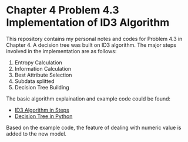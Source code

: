 # Chapter 4 Problem 4.3 Implementation of ID3 Algorithm

This repository contains my personal notes and codes for Problem 4.3 in Chapter 4. A decision tree was built on ID3 algorithm. 
The major steps involved in the implementation are as follows:

1. Entropy Calculation
2. Information Calculation
3. Best Attribute Selection
4. Subdata splitted
5. Decision Tree Building

The basic algorithm explaination and example code could be found:
- [ID3 Algorithm in Steps](https://machinelearningforbeginners.wordpress.com/2017/11/23/id3-algorithm-implementation-in-python/)
- [Decision Tree in Python](https://www.python-course.eu/Decision_Trees.php)

Based on the example code, the feature of dealing with numeric value is added to the new model.

